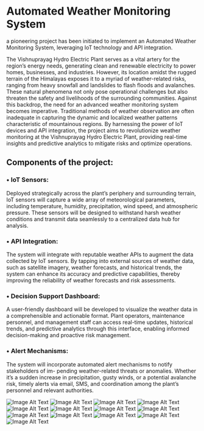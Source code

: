 # Automated Weather Monitoring System
a pioneering project has been initiated to implement an Automated Weather Monitoring System, leveraging IoT technology and API integration.

The Vishnuprayag Hydro Electric Plant serves as a vital artery for the region’s energy needs, generating clean and renewable electricity to power homes, businesses, and industries. However, its location amidst the rugged terrain of the Himalayas exposes it to a myriad of weather-related risks, ranging from heavy snowfall and landslides to flash floods and avalanches. These natural phenomena not only pose operational challenges but also threaten the safety and livelihoods of the surrounding communities. Against this backdrop, the need for an advanced weather monitoring system becomes imperative. Traditional methods of weather observation are often inadequate in capturing the dynamic and localized weather patterns characteristic of mountainous regions. By harnessing the power of IoT devices and API integration, the project aims to revolutionize weather monitoring at the Vishnuprayag Hydro Electric Plant, providing real-time insights and predictive analytics to mitigate risks and optimize operations.

## Components of the project:
### • IoT Sensors: 
Deployed strategically across the plant’s periphery and surrounding terrain, IoT sensors will capture a wide array of meteorological parameters, including temperature, humidity, precipitation, wind speed, and atmospheric pressure. These sensors will be designed to withstand harsh weather conditions and transmit data seamlessly to a centralized data hub for analysis.
### • API Integration: 
The system will integrate with reputable weather APIs to augment the data collected by IoT sensors. By tapping into external sources of weather data, such as satellite imagery, weather forecasts, and historical trends, the system can enhance its accuracy and predictive capabilities, thereby improving the reliability of weather forecasts and risk assessments.
### • Decision Support Dashboard: 
A user-friendly dashboard will be developed to visualize the weather data in a comprehensible and actionable format. Plant operators, maintenance personnel, and management staff can access real-time updates, historical trends, and predictive analytics through this interface, enabling informed decision-making and proactive risk management.
### • Alert Mechanisms: 
The system will incorporate automated alert mechanisms to notify stakeholders of im- pending weather-related threats or anomalies. Whether it’s a sudden increase in precipitation, gusty winds, or a potential avalanche risk, timely alerts via email, SMS, and coordination among the plant’s personnel and relevant authorities.

![Image Alt Text](https://github.com/riyaarora03/Weather-Monitoring-System/blob/main/screenshots/m11.png)
![Image Alt Text](https://github.com/riyaarora03/Weather-Monitoring-System/blob/main/screenshots/m10.png)
![Image Alt Text](https://github.com/riyaarora03/Weather-Monitoring-System/blob/main/screenshots/m9.png)
![Image Alt Text](https://github.com/riyaarora03/Weather-Monitoring-System/blob/main/screenshots/m8.png)
![Image Alt Text](https://github.com/riyaarora03/Weather-Monitoring-System/blob/main/screenshots/m7.png)
![Image Alt Text](https://github.com/riyaarora03/Weather-Monitoring-System/blob/main/screenshots/m12.png)
![Image Alt Text](https://github.com/riyaarora03/Weather-Monitoring-System/blob/main/screenshots/m13.png)
![Image Alt Text](https://github.com/riyaarora03/Weather-Monitoring-System/blob/main/screenshots/m6.png)
![Image Alt Text](https://github.com/riyaarora03/Weather-Monitoring-System/blob/main/screenshots/m5.png)
![Image Alt Text](https://github.com/riyaarora03/Weather-Monitoring-System/blob/main/screenshots/m4.png)
![Image Alt Text](https://github.com/riyaarora03/Weather-Monitoring-System/blob/main/screenshots/m3.png)
![Image Alt Text](https://github.com/riyaarora03/Weather-Monitoring-System/blob/main/screenshots/m2.png)
![Image Alt Text](https://github.com/riyaarora03/Weather-Monitoring-System/blob/main/screenshots/m1.png)
